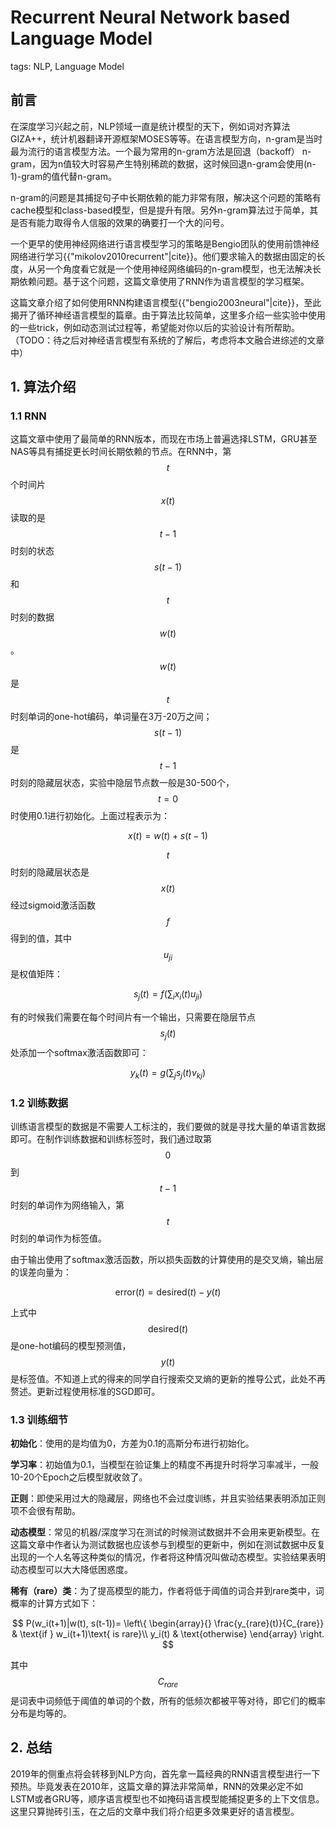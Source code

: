 # Recurrent Neural Network based Language Model

tags: NLP, Language Model

## 前言

在深度学习兴起之前，NLP领域一直是统计模型的天下，例如词对齐算法GIZA++，统计机器翻译开源框架MOSES等等。在语言模型方向，n-gram是当时最为流行的语言模型方法。一个最为常用的n-gram方法是回退（backoff） n-gram，因为n值较大时容易产生特别稀疏的数据，这时候回退n-gram会使用\(n-1\)-gram的值代替n-gram。

n-gram的问题是其捕捉句子中长期依赖的能力非常有限，解决这个问题的策略有cache模型和class-based模型，但是提升有限。另外n-gram算法过于简单，其是否有能力取得令人信服的效果的确要打一个大的问号。

一个更早的使用神经网络进行语言模型学习的策略是Bengio团队的使用前馈神经网络进行学习{{"mikolov2010recurrent"\|cite}}。他们要求输入的数据由固定的长度，从另一个角度看它就是一个使用神经网络编码的n-gram模型，也无法解决长期依赖问题。基于这个问题，这篇文章使用了RNN作为语言模型的学习框架。

这篇文章介绍了如何使用RNN构建语言模型{{"bengio2003neural"\|cite}}，至此揭开了循环神经语言模型的篇章。由于算法比较简单，这里多介绍一些实验中使用的一些trick，例如动态测试过程等，希望能对你以后的实验设计有所帮助。（TODO：待之后对神经语言模型有系统的了解后，考虑将本文融合进综述的文章中）

## 1. 算法介绍

### 1.1 RNN

这篇文章中使用了最简单的RNN版本，而现在市场上普遍选择LSTM，GRU甚至NAS等具有捕捉更长时间长期依赖的节点。在RNN中，第$$t$$个时间片$$x(t)$$读取的是$$t-1$$时刻的状态$$s(t-1)$$和$$t$$时刻的数据$$w(t)$$。$$w(t)$$是$$t$$时刻单词的one-hot编码，单词量在3万-20万之间；$$s(t-1)$$是$$t-1$$时刻的隐藏层状态，实验中隐层节点数一般是30-500个，$$t=0$$时使用0.1进行初始化。上面过程表示为：


$$
x(t) = w(t) + s(t-1)
$$


$$t$$时刻的隐藏层状态是$$x(t)$$经过sigmoid激活函数$$f$$得到的值，其中$$u_{ji}$$是权值矩阵：


$$
s_j(t) = f(\sum_i x_i(t)u_{ji})
$$


有的时候我们需要在每个时间片有一个输出，只需要在隐层节点$$s_j(t)$$处添加一个softmax激活函数即可：


$$
y_k(t)= g(\sum_j s_j(t)v_{kj})
$$


### 1.2 训练数据

训练语言模型的数据是不需要人工标注的，我们要做的就是寻找大量的单语言数据即可。在制作训练数据和训练标签时，我们通过取第$$0$$到$$t-1$$时刻的单词作为网络输入，第$$t$$时刻的单词作为标签值。

由于输出使用了softmax激活函数，所以损失函数的计算使用的是交叉熵，输出层的误差向量为：


$$
\text{error}(t) = \text{desired}(t) - y(t)
$$


上式中$$\text{desired}(t)$$是one-hot编码的模型预测值，$$y(t)$$是标签值。不知道上式的得来的同学自行搜索交叉熵的更新的推导公式，此处不再赘述。更新过程使用标准的SGD即可。

### 1.3 训练细节

**初始化**：使用的是均值为0，方差为0.1的高斯分布进行初始化。

**学习率**：初始值为0.1，当模型在验证集上的精度不再提升时将学习率减半，一般10-20个Epoch之后模型就收敛了。

**正则**：即使采用过大的隐藏层，网络也不会过度训练，并且实验结果表明添加正则项不会很有帮助。

**动态模型**：常见的机器/深度学习在测试的时候测试数据并不会用来更新模型。在这篇文章中作者认为测试数据也应该参与到模型的更新中，例如在测试数据中反复出现的一个人名等这种类似的情况，作者将这种情况叫做动态模型。实验结果表明动态模型可以大大降低困惑度。

**稀有（rare）类**：为了提高模型的能力，作者将低于阈值的词合并到rare类中，词概率的计算方式如下：


$$
P(w_i(t+1)|w(t), s(t-1))=
\left\{
\begin{array}{}
\frac{y_{rare}(t)}{C_{rare}} & \text{if } w_i(t+1)\text{ is rare}\\
y_i(t) & \text{otherwise}
\end{array}
\right.
$$


其中$$C_{rare}$$是词表中词频低于阈值的单词的个数，所有的低频次都被平等对待，即它们的概率分布是均等的。

## 2. 总结

2019年的侧重点将会转移到NLP方向，首先拿一篇经典的RNN语言模型进行一下预热。毕竟发表在2010年，这篇文章的算法非常简单，RNN的效果必定不如LSTM或者GRU等，顺序语言模型也不如掩码语言模型能捕捉更多的上下文信息。这里只算抛砖引玉，在之后的文章中我们将介绍更多效果更好的语言模型。



